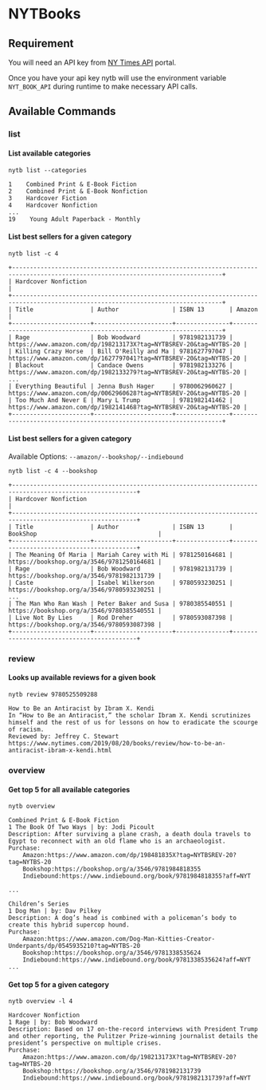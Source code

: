 # NYTBooks

## Requirement 

You will need an API key from [NY Times API](https://developer.nytimes.com/docs/books-product/1/overview) portal.

Once you have your api key nytb will use the environment variable `NYT_BOOK_API` during runtime to make necessary API calls.

## Available Commands

### list

#### List available categories

`nytb list --categories` 
    
    1    Combined Print & E-Book Fiction
    2    Combined Print & E-Book Nonfiction
    3    Hardcover Fiction
    4    Hardcover Nonfiction
    ...
    19    Young Adult Paperback - Monthly

#### List best sellers for a given category

`nytb list -c 4`

    +---------------------------------------------------------------------------------------------------------------------------------+
    | Hardcover Nonfiction                                                                                                            |
    +---------------------------------------------------------------------------------------------------------------------------------+
    | Title                | Author               | ISBN 13       | Amazon                                                            |
    +----------------------+----------------------+---------------+-------------------------------------------------------------------+
    | Rage                 | Bob Woodward         | 9781982131739 | https://www.amazon.com/dp/198213173X?tag=NYTBSREV-20&tag=NYTBS-20 |
    | Killing Crazy Horse  | Bill O'Reilly and Ma | 9781627797047 | https://www.amazon.com/dp/1627797041?tag=NYTBSREV-20&tag=NYTBS-20 |
    | Blackout             | Candace Owens        | 9781982133276 | https://www.amazon.com/dp/1982133279?tag=NYTBSREV-20&tag=NYTBS-20 |
    ...
    | Everything Beautiful | Jenna Bush Hager     | 9780062960627 | https://www.amazon.com/dp/0062960628?tag=NYTBSREV-20&tag=NYTBS-20 |
    | Too Much And Never E | Mary L Trump         | 9781982141462 | https://www.amazon.com/dp/1982141468?tag=NYTBSREV-20&tag=NYTBS-20 |
    +----------------------+----------------------+---------------+-------------------------------------------------------------------+

#### List best sellers for a given category

Available Options:  `--amazon/--bookshop/--indiebound`

`nytb list -c 4 --bookshop`

    +---------------------------------------------------------------------------------------------------------+
    | Hardcover Nonfiction                                                                                    |
    +---------------------------------------------------------------------------------------------------------+
    | Title                | Author               | ISBN 13       | BookShop                                  |
    +----------------------+----------------------+---------------+-------------------------------------------+
    | The Meaning Of Maria | Mariah Carey with Mi | 9781250164681 | https://bookshop.org/a/3546/9781250164681 |
    | Rage                 | Bob Woodward         | 9781982131739 | https://bookshop.org/a/3546/9781982131739 |
    | Caste                | Isabel Wilkerson     | 9780593230251 | https://bookshop.org/a/3546/9780593230251 |
    ...
    | The Man Who Ran Wash | Peter Baker and Susa | 9780385540551 | https://bookshop.org/a/3546/9780385540551 |
    | Live Not By Lies     | Rod Dreher           | 9780593087398 | https://bookshop.org/a/3546/9780593087398 |
    +----------------------+----------------------+---------------+-------------------------------------------+

### review

#### Looks up available reviews for a given book

`nytb review 9780525509288`

    How to Be an Antiracist by Ibram X. Kendi
    In “How to Be an Antiracist,” the scholar Ibram X. Kendi scrutinizes himself and the rest of us for lessons on how to eradicate the scourge of racism.
    Reviewed by: Jeffrey C. Stewart
    https://www.nytimes.com/2019/08/20/books/review/how-to-be-an-antiracist-ibram-x-kendi.html

### overview

#### Get top 5 for all available categories

`nytb overview`

    Combined Print & E-Book Fiction
    1 The Book Of Two Ways | by: Jodi Picoult
    Description: After surviving a plane crash, a death doula travels to Egypt to reconnect with an old flame who is an archaeologist.
    Purchase:
        Amazon:https://www.amazon.com/dp/198481835X?tag=NYTBSREV-20?tag=NYTBS-20
        Bookshop:https://bookshop.org/a/3546/9781984818355
        Indiebound:https://www.indiebound.org/book/9781984818355?aff=NYT
    
    ...
    
    Children’s Series
    1 Dog Man | by: Dav Pilkey
    Description: A dog’s head is combined with a policeman’s body to create this hybrid supercop hound.
    Purchase:
        Amazon:https://www.amazon.com/Dog-Man-Kitties-Creator-Underpants/dp/0545935210?tag=NYTBS-20
        Bookshop:https://bookshop.org/a/3546/9781338535624
        Indiebound:https://www.indiebound.org/book/9781338535624?aff=NYT
    ...

#### Get top 5 for a given category

`nytb overview -l 4`

    Hardcover Nonfiction
    1 Rage | by: Bob Woodward
    Description: Based on 17 on-the-record interviews with President Trump and other reporting, the Pulitzer Prize-winning journalist details the president’s perspective on multiple crises.
    Purchase:
        Amazon:https://www.amazon.com/dp/198213173X?tag=NYTBSREV-20?tag=NYTBS-20
        Bookshop:https://bookshop.org/a/3546/9781982131739
        Indiebound:https://www.indiebound.org/book/9781982131739?aff=NYT
